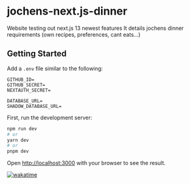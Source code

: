 # jochens-next.js-dinner

Website testing out next.js 13 newest features
It details jochens dinner requirements (own recipes, preferences, cant eats...)

## Getting Started

Add a `.env` file similar to the following:

```properties
GITHUB_ID=
GITHUB_SECRET=
NEXTAUTH_SECRET=

DATABASE_URL=
SHADOW_DATABASE_URL=
```

First, run the development server:

```bash
npm run dev
# or
yarn dev
# or
pnpm dev
```

Open [http://localhost:3000](http://localhost:3000) with your browser to see the result.

[![wakatime](https://wakatime.com/badge/user/05f04551-feb7-4cf4-ba9b-92a5de5ad5a4/project/a417912f-6dab-4a9e-9d81-6dfe41cf5c2f.svg)](https://wakatime.com/badge/user/05f04551-feb7-4cf4-ba9b-92a5de5ad5a4/project/a417912f-6dab-4a9e-9d81-6dfe41cf5c2f)